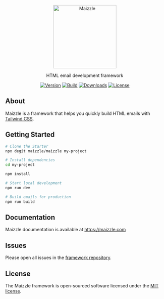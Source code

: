 <div align="center">
  <p><a href="https://maizzle.com" target="_blank"><img src="https://res.cloudinary.com/maizzle/image/upload/v1553710263/maizzle.svg" width="200" alt="Maizzle"></a></p>
  <p>HTML email development framework</p>
  <div>

  [![Version][npm-version-shield]][npm]
  [![Build][github-ci-shield]][github-ci]
  [![Downloads][npm-stats-shield]][npm-stats]
  [![License][license-shield]][license]

  </div>
</div>

## About

Maizzle is a framework that helps you quickly build HTML emails with [Tailwind CSS](https://tailwindcss.com/).

## Getting Started

```sh
# Clone the Starter
npx degit maizzle/maizzle my-project

# Install dependencies
cd my-project

npm install

# Start local development
npm run dev

# Build emails for production
npm run build
```

## Documentation

Maizzle documentation is available at https://maizzle.com

## Issues

Please open all issues in the [framework repository](https://github.com/maizzle/framework).

## License

The Maizzle framework is open-sourced software licensed under the [MIT license](https://opensource.org/licenses/MIT).

[npm]: https://www.npmjs.com/package/@maizzle/framework
[npm-stats]: https://npm-stat.com/charts.html?package=%40maizzle%2Fframework&from=2019-03-27
[npm-version-shield]: https://img.shields.io/npm/v/@maizzle/framework.svg?style=flat-square
[npm-stats-shield]: https://img.shields.io/npm/dt/@maizzle/framework.svg?style=flat-square&color=6875f5
[github-ci]: https://github.com/maizzle/framework/actions
[github-ci-shield]: https://img.shields.io/github/workflow/status/maizzle/cli/Node.js%20CI?style=flat-square
[license]: ./LICENSE
[license-shield]: https://img.shields.io/npm/l/@maizzle/framework.svg?style=flat-square&color=0e9f6e
